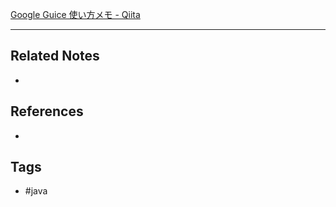 [Google Guice 使い方メモ - Qiita](https://qiita.com/opengl-8080/items/6fb69cd2493e149cac3a)

---
## Related Notes
- 

## References
- 

## Tags
- #java 